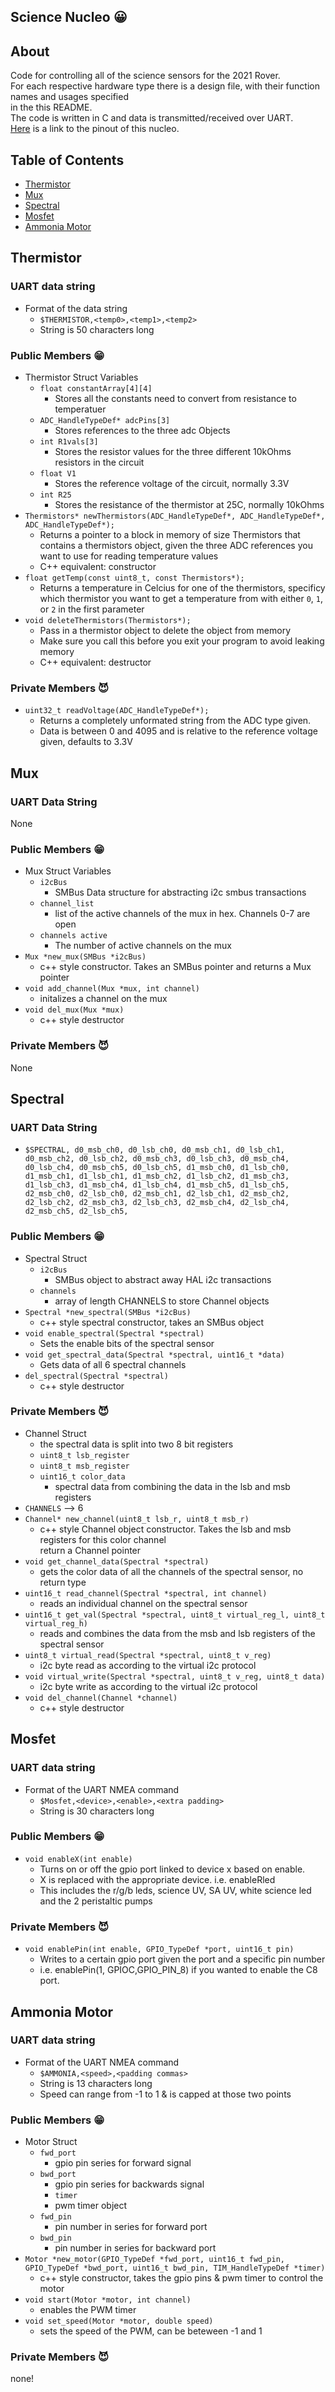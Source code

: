 Science Nucleo 😀
---
## About 
Code for controlling all of the science sensors for the 2021 Rover. \
For each respective hardware type there is a design file, with their function names and usages specified \
in the this README. \
The code is written in C and data is transmitted/received over UART. \
[Here](https://docs.google.com/spreadsheets/d/1bnmS1VDOZzItH4A75VZc1xltQRsbM6IUoubj1wVaauA/edit#gid=0) is a link to the pinout of this nucleo. 

## Table of Contents

- [Thermistor](#Thermistor)
- [Mux](#Mux)
- [Spectral](#Spectral)
- [Mosfet](#Mosfet)
- [Ammonia Motor](#AmmoniaMotor)

## Thermistor
### UART data string

- Format of the data string
  - `$THERMISTOR,<temp0>,<temp1>,<temp2>`
  - String is 50 characters long

### Public Members 😁

- Thermistor Struct Variables
  - `float constantArray[4][4]`
    - Stores all the constants need to convert from resistance to temperatuer
  - `ADC_HandleTypeDef* adcPins[3]`
    - Stores references to the three adc Objects
  - `int R1vals[3]`
    - Stores the resistor values for the three different 10kOhms resistors in the circuit
  - `float V1`
    - Stores the reference voltage of the circuit, normally 3.3V
  - `int R25`
    - Stores the resistance of the thermistor at 25C, normally 10kOhms
- `Thermistors* newThermistors(ADC_HandleTypeDef*, ADC_HandleTypeDef*, ADC_HandleTypeDef*);`
  - Returns a pointer to a block in memory of size Thermistors that contains a thermistors object, given the three ADC references you want to use for reading temperature values
  - C++ equivalent: constructor
- `float getTemp(const uint8_t, const Thermistors*);`
  - Returns a temperature in Celcius for one of the thermistors, specificy which thermistor you want to get a temperature from with either `0`, `1`, or `2` in the first parameter
- `void deleteThermistors(Thermistors*);`
    - Pass in a thermistor object to delete the object from memory
    - Make sure you call this before you exit your program to avoid leaking memory
    - C++ equivalent: destructor

### Private Members 😈

- `uint32_t readVoltage(ADC_HandleTypeDef*);`
  - Returns a completely unformated string from the ADC type given.
  - Data is between 0 and 4095 and is relative to the reference voltage given, defaults to 3.3V
  
  
## Mux 
### UART Data String
None

### Public Members 😁 
- Mux Struct Variables 
  - `i2cBus`
    - SMBus Data structure for abstracting i2c smbus transactions 
  - `channel_list` 
    - list of the active channels of the mux in hex. Channels 0-7 are open 
  - `channels active`
    - The number of active channels on the mux 
- `Mux *new_mux(SMBus *i2cBus)` 
  - c++ style constructor. Takes an SMBus pointer and returns a Mux pointer
- `void add_channel(Mux *mux, int channel)`
  - initalizes a channel on the mux 
- `void del_mux(Mux *mux)`
  - c++ style destructor 
### Private Members 😈
None 


## Spectral 
### UART Data String 
- `$SPECTRAL, d0_msb_ch0, d0_lsb_ch0, d0_msb_ch1, d0_lsb_ch1, d0_msb_ch2, d0_lsb_ch2, d0_msb_ch3, d0_lsb_ch3, d0_msb_ch4, d0_lsb_ch4, d0_msb_ch5, d0_lsb_ch5, d1_msb_ch0, d1_lsb_ch0, d1_msb_ch1, d1_lsb_ch1, d1_msb_ch2, d1_lsb_ch2, d1_msb_ch3, d1_lsb_ch3, d1_msb_ch4, d1_lsb_ch4, d1_msb_ch5, d1_lsb_ch5,  d2_msb_ch0, d2_lsb_ch0, d2_msb_ch1, d2_lsb_ch1, d2_msb_ch2, d2_lsb_ch2, d2_msb_ch3, d2_lsb_ch3, d2_msb_ch4, d2_lsb_ch4, d2_msb_ch5, d2_lsb_ch5,`
### Public Members 😁
- Spectral Struct
  - `i2cBus`
    - SMBus object to abstract away HAL i2c transactions 
  - `channels`
    - array of length CHANNELS to store Channel objects 
- `Spectral *new_spectral(SMBus *i2cBus)`
  - c++ style spectral constructor, takes an SMBus object 
- `void enable_spectral(Spectral *spectral)`
  - Sets the enable bits of the spectral sensor 
- `void get_spectral_data(Spectral *spectral, uint16_t *data)`
  - Gets data of all 6 spectral channels 
- `del_spectral(Spectral *spectral)`
  - c++ style destructor 
### Private Members 😈 
- Channel Struct
  - the spectral data is split into two 8 bit registers 
  - `uint8_t lsb_register`
  - `uint8_t msb_register`
  - `uint16_t color_data`
    - spectral data from combining the data in the lsb and msb registers
- `CHANNELS` --> 6
- `Channel* new_channel(uint8_t lsb_r, uint8_t msb_r)`
  - c++ style Channel object constructor. Takes the lsb and msb registers for this color channel\
  return a Channel pointer 
- `void get_channel_data(Spectral *spectral)`
  - gets the color data of all the channels of the spectral sensor, no return type
- `uint16_t read_channel(Spectral *spectral, int channel)`
  - reads an individual channel on the spectral sensor
- `uint16_t get_val(Spectral *spectral, uint8_t virtual_reg_l, uint8_t virtual_reg_h)`
  - reads and combines the data from the msb and lsb registers of the spectral sensor 
- `uint8_t virtual_read(Spectral *spectral, uint8_t v_reg)`
  - i2c byte read as according to the virtual i2c protocol 
- `void virtual_write(Spectral *spectral, uint8_t v_reg, uint8_t data)`
  - i2c byte write as according to the virtual i2c protocol  
- `void del_channel(Channel *channel)`
  - c++ style destructor 

## Mosfet
### UART data string

- Format of the UART NMEA command
  - `$Mosfet,<device>,<enable>,<extra padding>`
  - String is 30 characters long

### Public Members 😁

- `void enableX(int enable)`
  - Turns on or off the gpio port linked to device x based on enable.
  - X is replaced with the appropriate device. i.e. enableRled
  - This includes the r/g/b leds, science UV, SA UV, white science led and the 2 peristaltic pumps


### Private Members 😈

- `void enablePin(int enable, GPIO_TypeDef *port, uint16_t pin)`
  - Writes to a certain gpio port given the port and a specific pin number
  - i.e. enablePin(1, GPIOC,GPIO_PIN_8) if you wanted to enable the C8 port.


## Ammonia Motor
### UART data string

- Format of the UART NMEA command
  - `$AMMONIA,<speed>,<padding commas>`
  - String is 13 characters long
  - Speed can range from -1 to 1 & is capped at those two points 

### Public Members 😁
- Motor Struct 
  - `fwd_port`
    - gpio pin series for forward signal 
  - `bwd_port`
    - gpio pin series for backwards signal 
	- `timer`
    - pwm timer object
  - `fwd_pin`
    - pin number in series for forward port
  - `bwd_pin`
    - pin number in series for backward port
- `Motor *new_motor(GPIO_TypeDef *fwd_port, uint16_t fwd_pin, GPIO_TypeDef *bwd_port, uint16_t bwd_pin, TIM_HandleTypeDef *timer)`
  - c++ style constructor, takes the gpio pins & pwm timer to control the motor 
- `void start(Motor *motor, int channel)`
  - enables the PWM timer
- `void set_speed(Motor *motor, double speed)`
  - sets the speed of the PWM, can be beteween -1 and 1

### Private Members 😈
none!
